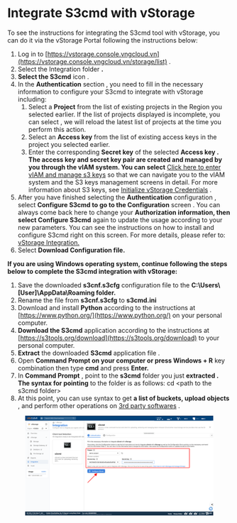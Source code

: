 # Integrate S3cmd with vStorage

To see the instructions for integrating the S3cmd tool with vStorage, you can do it via the vStorage Portal following the instructions below:

1. Log in to [https://vstorage.console.vngcloud.vn](https://vstorage.console.vngcloud.vn/storage/list) .
2. Select the Integration folder **.**
3. **Select the S3cmd** icon .
4. In the **Authentication** section , you need to fill in the necessary information to configure your S3cmd to integrate with vStorage including:
   1. Select a **Project** from the list of existing projects in the Region you selected earlier. If the list of projects displayed is incomplete, you can select , we will reload the latest list of projects at the time you perform this action.
   2. Select an **Access key** from the list of existing access keys in the project you selected earlier.
   3. Enter the corresponding **Secret key** of the selected **Access key . The access key and secret key pair are created and managed by you through the vIAM system. You can select** [Click here to enter vIAM and manage s3 keys](https://hcm-3.console.vngcloud.vn/iam/vstorage-credentials/s3) so that we can navigate you to the vIAM system and the S3 keys management screens in detail. For more information about S3 keys, see [Initialize vStorage Credentials](https://docs-vngcloud-vn.translate.goog/vng-cloud-document/vn/vstorage/object-storage/vstorage-hcm03/quan-ly-truy-cap/quan-ly-tai-khoan-truy-cap-vstorage/tai-khoan-service-account/khoi-tao-vstorage-credentials) .
5. After you have finished selecting the **Authentication** configuration , select **Configure S3cmd to go to the Configuration** screen . You can always come back here to change your **Authorization information, then select Configure S3cmd** again to update the usage according to your new parameters. You can see the instructions on how to install and configure S3cmd right on this screen. For more details, please refer to: [vStorage Integration.](https://vstorage.console.vngcloud.vn/integration/integration)
6. Select **Download Configuration file.**

**If you are using Windows operating system, continue following the steps below to complete the S3cmd integration with vStorage:**

1. Save the downloaded **s3cnf.s3cfg** configuration file to the **C:\Users\\\[User]\AppData\Roaming folder.**
2. Rename the file from **s3cnf.s3cfg** to **s3cmd.ini**
3. Download and install **Python** according to the instructions at [https://www.python.org/](https://www.python.org/) on your personal computer.
4. **Download the S3cmd** application according to the instructions at [https://s3tools.org/download](https://s3tools.org/download) to your personal computer.
5. **Extract** the downloaded **S3cmd** application file .
6. Open **Command Prompt on your computer or press Windows + R** key combination then type **cmd** and press **Enter.**
7. In **Command Prompt** , point to the **s3cmd** folder you just **extracted . The syntax for pointing** to the folder is as follows: cd \<path to the s3cmd folder>
8. At this point, you can use syntax to get **a list of buckets, upload objects** , and perform other operations on [3rd party softwares](https://docs-vngcloud-vn.translate.goog/vng-cloud-document/vn/vstorage/object-storage/vstorage-hcm03/3rd-party-softwares) .

<figure><img src="../../../../../.gitbook/assets/image (425).png" alt=""><figcaption></figcaption></figure>
